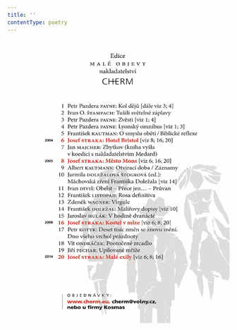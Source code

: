 ```yaml
---
title: ''
contentType: poetry
---
```


<section>

![Reklama](./resources/reklama_cherm.jpg)

</section>
